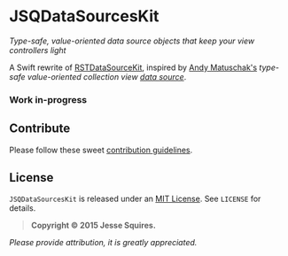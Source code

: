 # JSQDataSourcesKit

*Type-safe, value-oriented data source objects that keep your view controllers light*

A Swift rewrite of [RSTDataSourceKit](https://github.com/rosettastone/RSTDataSourceKit), inspired by [Andy Matuschak's](https://github.com/andymatuschak) *type-safe value-oriented collection view [data source](https://gist.github.com/andymatuschak/f1e1691fa1a327468f8e)*. 

### Work in-progress

## Contribute

Please follow these sweet [contribution guidelines](https://github.com/jessesquires/HowToContribute).

## License

`JSQDataSourcesKit` is released under an [MIT License][mitLink]. See `LICENSE` for details.

>**Copyright &copy; 2015 Jesse Squires.**

*Please provide attribution, it is greatly appreciated.*

[mitLink]:http://opensource.org/licenses/MIT
